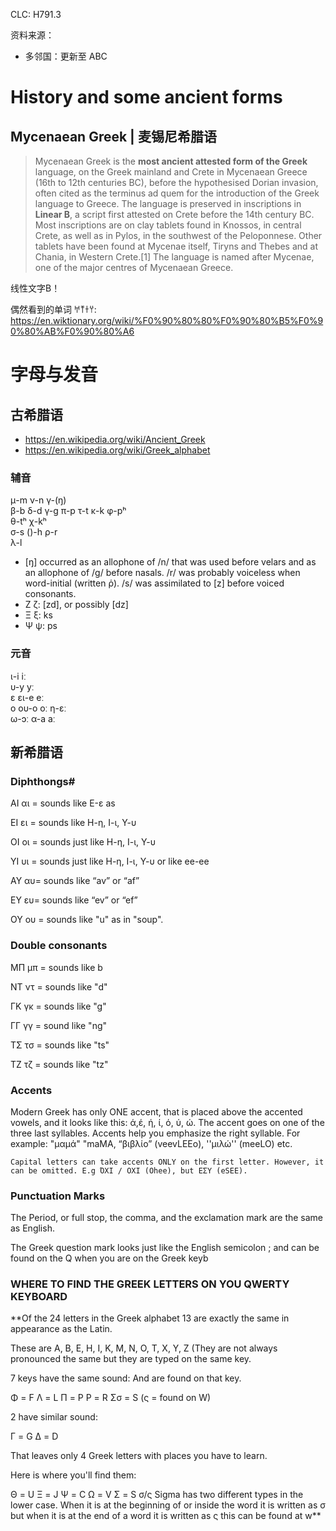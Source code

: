 CLC: H791.3

资料来源：

- 多邻国：更新至 ABC

# History and some ancient forms

## Mycenaean Greek | 麦锡尼希腊语

> Mycenaean Greek is the **most ancient attested form of the Greek** language, on the Greek mainland and Crete in Mycenaean Greece (16th to 12th centuries BC), before the hypothesised Dorian invasion, often cited as the terminus ad quem for the introduction of the Greek language to Greece. The language is preserved in inscriptions in **Linear B**, a script first attested on Crete before the 14th century BC. Most inscriptions are on clay tablets found in Knossos, in central Crete, as well as in Pylos, in the southwest of the Peloponnese. Other tablets have been found at Mycenae itself, Tiryns and Thebes and at Chania, in Western Crete.[1] The language is named after Mycenae, one of the major centres of Mycenaean Greece.

线性文字B！

偶然看到的单词 𐀀𐀵𐀫𐀦: https://en.wiktionary.org/wiki/%F0%90%80%80%F0%90%80%B5%F0%90%80%AB%F0%90%80%A6

# 字母与发音

## 古希腊语

- https://en.wikipedia.org/wiki/Ancient_Greek
- https://en.wikipedia.org/wiki/Greek_alphabet

### 辅音

μ-m	
ν-n	
γ-(ŋ)	
β-b	
δ-d	
γ-ɡ	
π-p	
τ-t	
κ-k	
φ-pʰ	
θ-tʰ
χ-kʰ	
σ-s
()-h
ρ-r		
λ-l		

- [ŋ] occurred as an allophone of /n/ that was used before velars and as an allophone of /ɡ/ before nasals. /r/ was probably voiceless when word-initial (written ῥ). /s/ was assimilated to [z] before voiced consonants.
- Ζ ζ: [zd], or possibly [dz]
- Ξ ξ: ks
- Ψ ψ: ps

### 元音

ι-i iː	
υ-y yː	
ε ει-e eː		
ο ου-o oː
η-ɛː		
ω-ɔː
α-a aː

## 新希腊语

### Diphthongs#

ΑΙ αι = sounds like E-ε as

ΕΙ ει = sounds like Η-η, Ι-ι, Υ-υ

ΟΙ οι = sounds just like Η-η, Ι-ι, Υ-υ

ΥΙ υι = sounds just like Η-η, Ι-ι, Υ-υ or like ee-ee

ΑΥ αυ= sounds like “av” or “af”

ΕΥ ευ= sounds like “ev” or “ef”

ΟΥ ου = sounds like "u" as in "soup".

### Double consonants

ΜΠ μπ = sounds like b

ΝΤ ντ = sounds like "d"

ΓΚ γκ = sounds like "g"

ΓΓ γγ = sound like "ng"

ΤΣ τσ = sounds like "ts"

ΤΖ τζ = sounds like "tz"


### Accents

Modern Greek has only ONE accent, that is placed above the accented vowels, and it looks like this: ά,έ, ή, ί, ό, ύ, ώ. The accent goes on one of the three last syllables. Accents help you emphasize the right syllable. For example: "μαμά" "maMA, “βιβλίο” (veevLEEo), ''μιλώ'' (meeLO) etc.

    Capital letters can take accents ONLY on the first letter. However, it can be omitted. E.g ΌΧΙ / ΟΧΙ (Ohee), but ΕΣΥ (eSEE).

### Punctuation Marks

The Period, or full stop, the comma, and the exclamation mark are the same as English.

The Greek question mark looks just like the English semicolon ; and can be found on the Q when you are on the Greek keyb

### WHERE TO FIND THE GREEK LETTERS ON YOU QWERTY KEYBOARD

**Of the 24 letters in the Greek alphabet 13 are exactly the same in appearance as the Latin.

These are A, B, E, H, I, K, M, N, O, T, X, Y, Z (They are not always pronounced the same but they are typed on the same key.

7 keys have the same sound: And are found on that key.

Φ = F
Λ = L
Π = P
Ρ = R
Σσ = S (ς = found on W)

2 have similar sound:

Γ = G
Δ = D

That leaves only 4 Greek letters with places you have to learn.

Here is where you'll find them:

Θ = U
Ξ = J
Ψ = C
Ω = V
Σ = S σ/ς Sigma has two different types in the lower case. When it is at the beginning of or inside the word it is written as σ but when it is at the end of a word it is written as ς this can be found at w**

